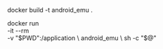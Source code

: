 docker build -t android_emu .

docker run \
   -it --rm \
   -v "$PWD":/application \
   android_emu \
   sh -c "$@"